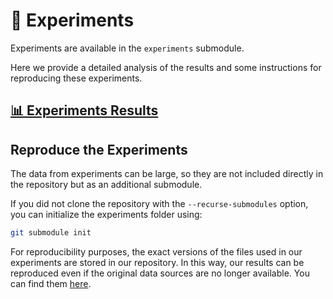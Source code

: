 # 🧪 Experiments

Experiments are available in the `experiments` submodule.

Here we provide a detailed analysis of the results and some instructions for reproducing these experiments.

## [📊 Experiments Results](experiments_results/)

## Reproduce the Experiments

The data from experiments can be large, so they are not included directly in the repository but as an additional submodule.

If you did not clone the repository with the `--recurse-submodules` option, you can initialize the experiments folder using:

```sh
git submodule init
```

For reproducibility purposes, the exact versions of the files used in our experiments are stored in our repository.
In this way, our results can be reproduced even if the original data sources are no longer available.
You can find them [here](https://github.com/mburon/guarded-saturation-experiments/releases/tag/0.0.1).
